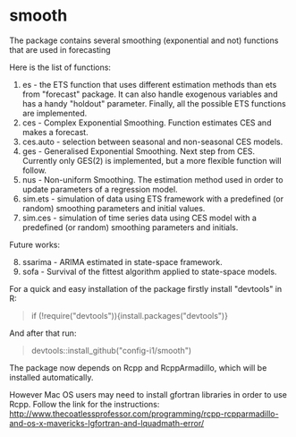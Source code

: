 # smooth
The package contains several smoothing (exponential and not) functions that are used in forecasting

Here is the list of functions:

1. es - the ETS function that uses different estimation methods than ets from "forecast" package. It can also handle exogenous variables and has a handy "holdout" parameter. Finally, all the possible ETS functions are implemented.
2. ces - Complex Exponential Smoothing. Function estimates CES and makes a forecast.
3. ces.auto - selection between seasonal and non-seasonal CES models.
4. ges - Generalised Exponential Smoothing. Next step from CES. Currently only GES(2) is implemented, but a more flexible function will follow.
5. nus - Non-uniform Smoothing. The estimation method used in order to update parameters of a regression model.
6. sim.ets - simulation of data using ETS framework with a predefined (or random) smoothing parameters and initial values.
7. sim.ces - simulation of time series data using CES model with a predefined (or random) smoothing parameters and initials.

Future works:

8. ssarima - ARIMA estimated in state-space framework.
9. sofa - Survival of the fittest algorithm applied to state-space models.

For a quick and easy installation of the package firstly install "devtools" in R:
> if (!require("devtools")){install.packages("devtools")}

And after that run:

> devtools::install_github("config-i1/smooth")

The package now depends on Rcpp and RcppArmadillo, which will be installed automatically.

However Mac OS users may need to install gfortran libraries in order to use Rcpp. Follow the link for the instructions: http://www.thecoatlessprofessor.com/programming/rcpp-rcpparmadillo-and-os-x-mavericks-lgfortran-and-lquadmath-error/
